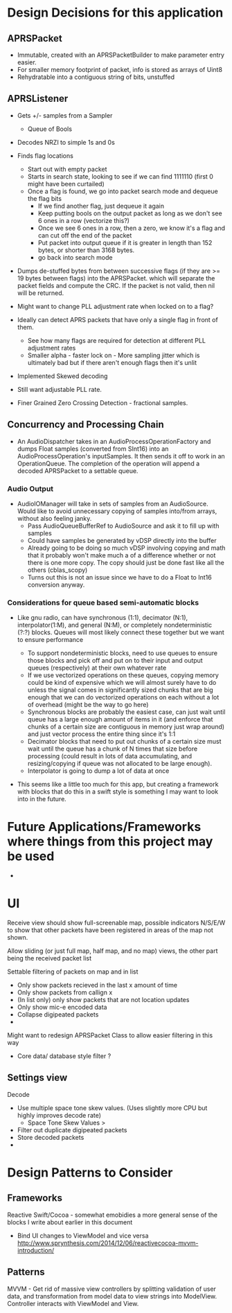 
# Design Decisions for this application

## APRSPacket

- Immutable, created with an APRSPacketBuilder to make parameter entry easier.
- For smaller memory footprint of packet, info is stored as arrays of Uint8
- Rehydratable into a contiguous string of bits, unstuffed

## APRSListener

- Gets +/- samples from a Sampler
    - Queue of Bools
    
- Decodes NRZI to simple 1s and 0s
- Finds flag locations
    - Start out with empty packet
    - Starts in search state, looking to see if we can find 1111110 (first 0 might have been curtailed)
    - Once a flag is found, we go into packet search mode and dequeue the flag bits
        - If we find another flag, just dequeue it again
        - Keep putting bools on the output packet as long as we don't see 6 ones in a row (vectorize this?)
        - Once we see 6 ones in a row, then a zero, we know it's a flag and can cut off the end of the packet
        - Put packet into output queue if it is greater in length than 152 bytes, or shorter than 3168 bytes.
        - go back into search mode 
- Dumps de-stuffed bytes from between successive flags (if they are >= 19 bytes between flags) into the APRSPacket. which will separate the packet fields and compute the CRC. If the packet is not valid, then nil will be returned. 

- Might want to change PLL adjustment rate when locked on to a flag?
- Ideally can detect APRS packets that have only a single flag in front of them. 
    - See how many flags are required for detection at different PLL adjustment rates
    - Smaller alpha - faster lock on - More sampling jitter which is ultimately bad but if there aren't enough flags then it's unlit


- Implemented Skewed decoding
- Still want adjustable PLL rate. 
- Finer Grained Zero Crossing Detection - fractional samples.


## Concurrency and Processing Chain
- An AudioDispatcher takes in an AudioProcessOperationFactory and dumps Float samples (converted from SInt16) into an AudioProcessOperation's inputSamples. It then sends it off to work in an OperationQueue. The completion of the operation will append a decoded APRSPacket to a settable queue. 

### Audio Output
- AudioIOManager will take in sets of samples from an AudioSource. Would like to avoid unnecessary copying of samples into/from arrays, without also feeling janky. 
    - Pass AudioQueueBufferRef to AudioSource and ask it to fill up with samples
    - Could have samples be generated by vDSP directly into the buffer
    - Already going to be doing so much vDSP involving copying and math that it probably won't make much a of a difference whether or not there is one more copy. The copy should just be done fast like all the others (cblas_scopy)
    - Turns out this is not an issue since we have to do a Float to Int16 conversion anyway. 



### Considerations for queue based semi-automatic blocks
- Like gnu radio, can have synchronous (1:1), decimator (N:1), interpolator(1:M), and general (N:M), or completely nondeterministic (?:?) blocks. Queues will most likely connect these together but we want to ensure performance
    - To support nondeterministic blocks, need to use queues to ensure those blocks and pick off and put on to their input and output queues (respectively) at their own whatever rate
    - If we use vectorized operations on these queues, copying memory could be kind of expensive which we will almost surely have to do unless the signal comes in significantly sized chunks that are big enough that we can do vectorized operations on each without a lot of overhead (might be the way to go here)
    - Synchronous blocks are probably the easiest case, can just wait until queue has a large enough amount of items in it (and enforce that chunks of a certain size are contiguous in memory just wrap around) and just vector process the entire thing since it's 1:1
    - Decimator blocks that need to put out chunks of a certain size must wait until the queue has a chunk of N times that size before processing (could result in lots of data accumulating, and resizing/copying if queue was not allocated to be large enough).
    - Interpolator is going to dump a lot of data at once

- This seems like a little too much for this app, but creating a framework with blocks that do this in a swift style is something I may want to look into in the future.

# Future Applications/Frameworks where things from this project may be used
- 


# UI

Receive view should show full-screenable map, possible indicators N/S/E/W to show that other packets have been registered in areas of the map not shown.

Allow sliding (or just full map, half map, and no map) views, the other part being the received packet list

Settable filtering of packets on map and in list
- Only show packets recieved in the last x amount of time
- Only show packets from callign x
- (In list only) only show packets that are not location updates
- Only show mic-e encoded data
- Collapse digipeated packets
- 

Might want to redesign APRSPacket Class to allow easier filtering in this way
- Core data/ database style filter ?

## Settings view

Decode
- Use multiple space tone skew values. (Uses slightly more CPU but highly improves decode rate)
    - Space Tone Skew Values >
- Filter out duplicate digipeated packets
- Store decoded packets
- 

# Design Patterns to Consider

## Frameworks 
Reactive Swift/Cocoa - somewhat emobidies a more general sense of the blocks I write about earlier in this document
- Bind UI changes to ViewModel and vice versa
http://www.sprynthesis.com/2014/12/06/reactivecocoa-mvvm-introduction/



## Patterns
MVVM - Get rid of massive view controllers by splitting validation of user data, and transformation from model data to view strings into ModelView. Controller interacts with ViewModel and View. 








